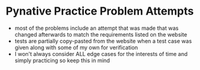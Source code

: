 # Pynative Practice Problem Attempts

- most of the problems include an attempt that was made that was changed afterwards to match the requirements listed on the website
- tests are partially copy-pasted from the website when a test case was given along with some of my own for verification
- I won't always consider ALL edge cases for the interests of time and simply practicing so keep this in mind
